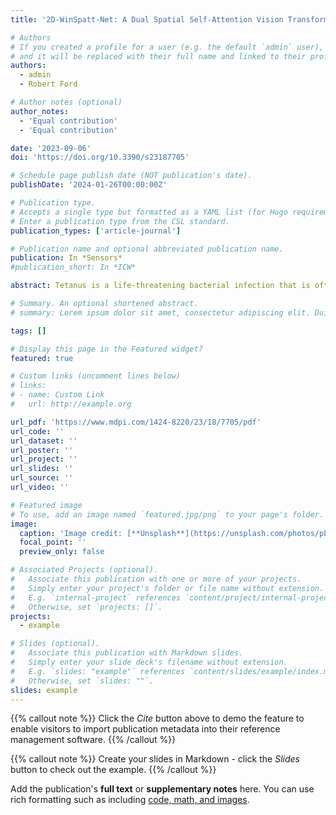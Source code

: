```yaml
---
title: '2D-WinSpatt-Net: A Dual Spatial Self-Attention Vision Transformer Boosts Classification of Tetanus Severity for Patients Wearing ECG Sensors in Low-and Middle-Income Countries'

# Authors
# If you created a profile for a user (e.g. the default `admin` user), write the username (folder name) here
# and it will be replaced with their full name and linked to their profile.
authors:
  - admin
  - Robert Ford

# Author notes (optional)
author_notes:
  - 'Equal contribution'
  - 'Equal contribution'

date: '2023-09-06'
doi: 'https://doi.org/10.3390/s23187705'

# Schedule page publish date (NOT publication's date).
publishDate: '2024-01-26T00:00:00Z'

# Publication type.
# Accepts a single type but formatted as a YAML list (for Hugo requirements).
# Enter a publication type from the CSL standard.
publication_types: ['article-journal']

# Publication name and optional abbreviated publication name.
publication: In *Sensors*
#publication_short: In *ICW*

abstract: Tetanus is a life-threatening bacterial infection that is often prevalent in low- and middle-income countries (LMIC), Vietnam included. Tetanus affects the nervous system, leading to muscle stiffness and spasms. Moreover, severe tetanus is associated with autonomic nervous system (ANS) dysfunction. To ensure early detection and effective management of ANS dysfunction, patients require continuous monitoring of vital signs using bedside monitors. Wearable electrocardiogram (ECG) sensors offer a more cost-effective and user-friendly alternative to bedside monitors. Machine learning-based ECG analysis can be a valuable resource for classifying tetanus severity; however, using existing ECG signal analysis is excessively time-consuming. Due to the fixed-sized kernel filters used in traditional convolutional neural networks (CNNs), they are limited in their ability to capture global context information. In this work, we propose a 2D-WinSpatt-Net, which is a novel Vision Transformer that contains both local spatial window self-attention and global spatial self-attention mechanisms. The 2D-WinSpatt-Net boosts the classification of tetanus severity in intensive-care settings for LMIC using wearable ECG sensors. The time series imaging—continuous wavelet transforms—is transformed from a one-dimensional ECG signal and input to the proposed 2D-WinSpatt-Net. In the classification of tetanus severity levels, 2D-WinSpatt-Net surpasses state-of-the-art methods in terms of performance and accuracy. It achieves remarkable results with an F1 score of 0.88 ± 0.00, precision of 0.92 ± 0.02, recall of 0.85 ± 0.01, specificity of 0.96 ± 0.01, accuracy of 0.93 ± 0.02 and AUC of 0.90 ± 0.00.

# Summary. An optional shortened abstract.
# summary: Lorem ipsum dolor sit amet, consectetur adipiscing elit. Duis posuere tellus ac convallis placerat. Proin tincidunt magna sed ex sollicitudin condimentum.

tags: []

# Display this page in the Featured widget?
featured: true

# Custom links (uncomment lines below)
# links:
# - name: Custom Link
#   url: http://example.org

url_pdf: 'https://www.mdpi.com/1424-8220/23/18/7705/pdf'
url_code: ''
url_dataset: ''
url_poster: ''
url_project: ''
url_slides: ''
url_source: ''
url_video: ''

# Featured image
# To use, add an image named `featured.jpg/png` to your page's folder.
image:
  caption: 'Image credit: [**Unsplash**](https://unsplash.com/photos/pLCdAaMFLTE)'
  focal_point: ''
  preview_only: false

# Associated Projects (optional).
#   Associate this publication with one or more of your projects.
#   Simply enter your project's folder or file name without extension.
#   E.g. `internal-project` references `content/project/internal-project/index.md`.
#   Otherwise, set `projects: []`.
projects:
  - example

# Slides (optional).
#   Associate this publication with Markdown slides.
#   Simply enter your slide deck's filename without extension.
#   E.g. `slides: "example"` references `content/slides/example/index.md`.
#   Otherwise, set `slides: ""`.
slides: example
---
```


{{% callout note %}}
Click the _Cite_ button above to demo the feature to enable visitors to import publication metadata into their reference management software.
{{% /callout %}}

{{% callout note %}}
Create your slides in Markdown - click the _Slides_ button to check out the example.
{{% /callout %}}

Add the publication's **full text** or **supplementary notes** here. You can use rich formatting such as including [code, math, and images](https://docs.hugoblox.com/content/writing-markdown-latex/).
